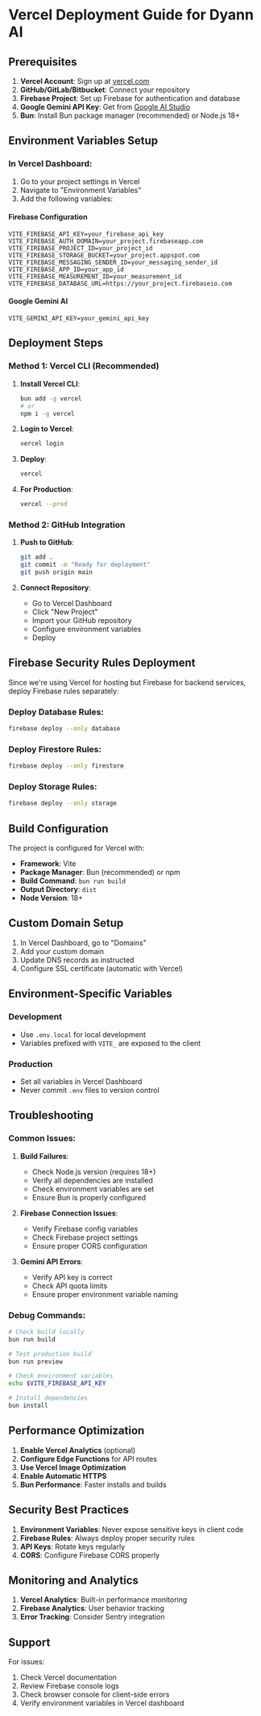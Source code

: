 # Vercel Deployment Guide for Dyann AI

## Prerequisites

1. **Vercel Account**: Sign up at [vercel.com](https://vercel.com)
2. **GitHub/GitLab/Bitbucket**: Connect your repository
3. **Firebase Project**: Set up Firebase for authentication and database
4. **Google Gemini API Key**: Get from [Google AI Studio](https://makersuite.google.com/app/apikey)
5. **Bun**: Install Bun package manager (recommended) or Node.js 18+

## Environment Variables Setup

### In Vercel Dashboard:

1. Go to your project settings in Vercel
2. Navigate to "Environment Variables"
3. Add the following variables:

#### Firebase Configuration
```
VITE_FIREBASE_API_KEY=your_firebase_api_key
VITE_FIREBASE_AUTH_DOMAIN=your_project.firebaseapp.com
VITE_FIREBASE_PROJECT_ID=your_project_id
VITE_FIREBASE_STORAGE_BUCKET=your_project.appspot.com
VITE_FIREBASE_MESSAGING_SENDER_ID=your_messaging_sender_id
VITE_FIREBASE_APP_ID=your_app_id
VITE_FIREBASE_MEASUREMENT_ID=your_measurement_id
VITE_FIREBASE_DATABASE_URL=https://your_project.firebaseio.com
```

#### Google Gemini AI
```
VITE_GEMINI_API_KEY=your_gemini_api_key
```

## Deployment Steps

### Method 1: Vercel CLI (Recommended)

1. **Install Vercel CLI**:
   ```bash
   bun add -g vercel
   # or
   npm i -g vercel
   ```

2. **Login to Vercel**:
   ```bash
   vercel login
   ```

3. **Deploy**:
   ```bash
   vercel
   ```

4. **For Production**:
   ```bash
   vercel --prod
   ```

### Method 2: GitHub Integration

1. **Push to GitHub**:
   ```bash
   git add .
   git commit -m "Ready for deployment"
   git push origin main
   ```

2. **Connect Repository**:
   - Go to Vercel Dashboard
   - Click "New Project"
   - Import your GitHub repository
   - Configure environment variables
   - Deploy

## Firebase Security Rules Deployment

Since we're using Vercel for hosting but Firebase for backend services, deploy Firebase rules separately:

### Deploy Database Rules:
```bash
firebase deploy --only database
```

### Deploy Firestore Rules:
```bash
firebase deploy --only firestore
```

### Deploy Storage Rules:
```bash
firebase deploy --only storage
```

## Build Configuration

The project is configured for Vercel with:
- **Framework**: Vite
- **Package Manager**: Bun (recommended) or npm
- **Build Command**: `bun run build`
- **Output Directory**: `dist`
- **Node Version**: 18+

## Custom Domain Setup

1. In Vercel Dashboard, go to "Domains"
2. Add your custom domain
3. Update DNS records as instructed
4. Configure SSL certificate (automatic with Vercel)

## Environment-Specific Variables

### Development
- Use `.env.local` for local development
- Variables prefixed with `VITE_` are exposed to the client

### Production
- Set all variables in Vercel Dashboard
- Never commit `.env` files to version control

## Troubleshooting

### Common Issues:

1. **Build Failures**:
   - Check Node.js version (requires 18+)
   - Verify all dependencies are installed
   - Check environment variables are set
   - Ensure Bun is properly configured

2. **Firebase Connection Issues**:
   - Verify Firebase config variables
   - Check Firebase project settings
   - Ensure proper CORS configuration

3. **Gemini API Errors**:
   - Verify API key is correct
   - Check API quota limits
   - Ensure proper environment variable naming

### Debug Commands:

```bash
# Check build locally
bun run build

# Test production build
bun run preview

# Check environment variables
echo $VITE_FIREBASE_API_KEY

# Install dependencies
bun install
```

## Performance Optimization

1. **Enable Vercel Analytics** (optional)
2. **Configure Edge Functions** for API routes
3. **Use Vercel Image Optimization**
4. **Enable Automatic HTTPS**
5. **Bun Performance**: Faster installs and builds

## Security Best Practices

1. **Environment Variables**: Never expose sensitive keys in client code
2. **Firebase Rules**: Always deploy proper security rules
3. **API Keys**: Rotate keys regularly
4. **CORS**: Configure Firebase CORS properly

## Monitoring and Analytics

1. **Vercel Analytics**: Built-in performance monitoring
2. **Firebase Analytics**: User behavior tracking
3. **Error Tracking**: Consider Sentry integration

## Support

For issues:
1. Check Vercel documentation
2. Review Firebase console logs
3. Check browser console for client-side errors
4. Verify environment variables in Vercel dashboard
